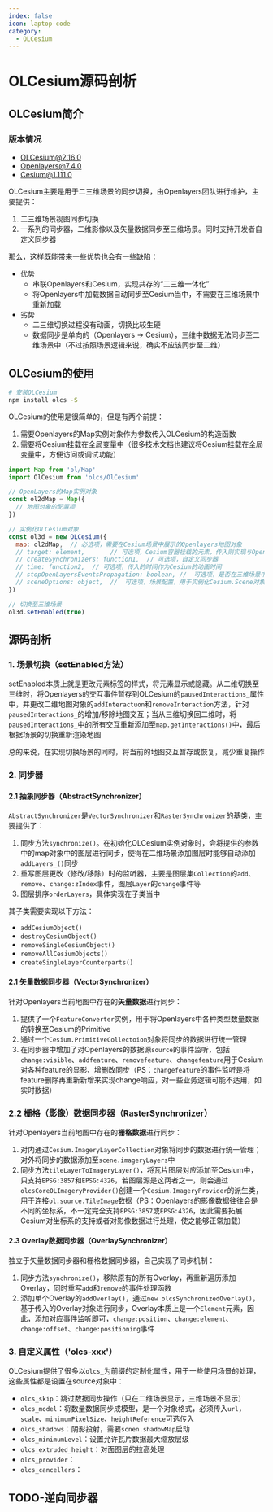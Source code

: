 ```yaml
---
index: false
icon: laptop-code
category:
  - OLCesium
---
```


# OLCesium源码剖析

## OLCesium简介

### 版本情况

- OLCesium@2.16.0
- Openlayers@7.4.0
- Cesium@1.111.0

OLCesium主要是用于二三维场景的同步切换，由Openlayers团队进行维护，主要提供：

1. 二三维场景视图同步切换
2. 一系列的同步器，二维影像以及矢量数据同步至三维场景。同时支持开发者自定义同步器

那么，这样既能带来一些优势也会有一些缺陷：

- 优势
  - 串联Openlayers和Cesium，实现共存的“二三维一体化”
  - 将Openlayers中加载数据自动同步至Cesium当中，不需要在三维场景中重新加载
- 劣势
  - 二三维切换过程没有动画，切换比较生硬
  - 数据同步是单向的（Openlayers -> Cesium），三维中数据无法同步至二维场景中（不过按照场景逻辑来说，确实不应该同步至二维）

## OLCesium的使用

```bash
# 安装OLCesium
npm install olcs -S
```

OLCesium的使用是很简单的，但是有两个前提：

1. 需要Openlayers的Map实例对象作为参数传入OLCesium的构造函数
2. 需要将Cesium挂载在全局变量中（很多技术文档也建议将Cesium挂载在全局变量中，方便访问或调试功能）

```js
import Map from 'ol/Map'
import OlCesium from 'olcs/OlCesium'

// OpenLayers的Map实例对象
const ol2dMap = Map({
  // 地图对象的配置项
})

// 实例化OLCesium对象
const ol3d = new OLCesium({ 
  map: ol2dMap,  // 必选项，需要在Cesium场景中展示的Openlayers地图对象
  // target: element,       // 可选项，Cesium容器挂载的元素，传入则实现与Openlayers容器并列显示，不传入则是覆盖当前Openlayers地图对象所在的容器。默认是不传入
  // createSynchronizers: function1,  // 可选项，自定义同步器
  // time: function2,  // 可选项，传入的时间作为Cesium的动画时间
  // stopOpenLayersEventsPropagation: boolean, //  可选项，是否在三维场景中阻止Opeenlayers的事件冒泡
  // sceneOptions: object,  //  可选项，场景配置，用于实例化Cesium.Scene对象
})

// 切换至三维场景
ol3d.setEnabled(true)
```

## 源码剖析

### 1. 场景切换（setEnabled方法）

setEnabled本质上就是更改元素标签的样式，将元素显示或隐藏。从二维切换至三维时，将Openlayers的交互事件暂存到OLCesium的`pausedInteractions_`属性中，并更改二维地图对象的`addInteractuon`和`removeInteraction`方法，针对`pausedInteractions_`的增加/移除地图交互；当从三维切换回二维时，将`pausedInteractions_`中的所有交互重新添加至`map.getInteractions()`中，最后根据场景的切换重新渲染地图

总的来说，在实现切换场景的同时，将当前的地图交互暂存或恢复，减少重复操作

### 2. 同步器

#### 2.1 抽象同步器（AbstractSynchronizer）

`AbstractSynchronizer`是`VectorSynchronizer`和`RasterSynchronizer`的基类，主要提供了：

1. 同步方法`synchronize()`。在初始化OLCesium实例对象时，会将提供的参数中的map对象中的图层进行同步，使得在二维场景添加图层时能够自动添加`addLayers_()`同步
2. 重写图层更改（修改/移除）时的监听器，主要是图层集`Collection`的`add`、`remove`、`change:zIndex`事件，图层`Layer`的`change`事件等
3. 图层排序`orderLayers`，具体实现在子类当中

其子类需要实现以下方法：

- `addCesiumObject()`
- `destroyCesiumObject()`
- `removeSingleCesiumObject()`
- `removeAllCesiumObjects()`
- `createSingleLayerCounterparts()`

#### 2.1 矢量数据同步器（VectorSynchronizer）

针对Openlayers当前地图中存在的**矢量数据**进行同步：

1. 提供了一个`FeatureConverter`实例，用于将Openlayers中各种类型数量数据的转换至Cesium的Primitive
2. 通过一个`Cesium.PrimitiveCollectoion`对象将同步的数据进行统一管理
3. 在同步器中增加了对Openlayers的数据源`source`的事件监听，包括`change:visible`、`addfeature`、`removefeature`、`changefeature`用于Cesium对各种feature的显影、增删改同步（PS：`changefeature`的事件监听是将feature删除再重新新增来实现change响应，对一些业务逻辑可能不适用，如实时数据）

### 2.2 栅格（影像）数据同步器（RasterSynchronizer）

针对Openlayers当前地图中存在的**栅格数据**进行同步：

1. 对内通过`Cesium.ImageryLayerCollection`对象将同步的数据进行统一管理；对外将同步的数据添加至`scene.imageryLayers`中
2. 同步方法`tileLayerToImageryLayer()`，将瓦片图层对应添加至Cesium中，只支持`EPSG:3857`和`EPSG:4326`，若图层源是这两者之一，则会通过`olcsCoreOLImageryProvider()`创建一个`Cesium.ImageryProvider`的派生类，用于连接`ol.source.TileImage`数据（PS：Openlayers的影像数据往往会是不同的坐标系，不一定完全支持`EPSG:3857`或`EPSG:4326`，因此需要拓展Cesium对坐标系的支持或者对影像数据进行处理，使之能够正常加载）

#### 2.3 Overlay数据同步器（OverlaySynchronizer）

独立于矢量数据同步器和栅格数据同步器，自己实现了同步机制：

1. 同步方法`synchronize()`，移除原有的所有Overlay，再重新遍历添加Overlay，同时重写`add`和`remove`的事件处理函数
2. 添加单个Overlay的`addOverlay()`，通过`new olcsSynchronizedOverlay()`，基于传入的Overlay对象进行同步，Overlay本质上是一个`Element`元素，因此，添加对应事件监听即可，`change:position`、`change:element`、`change:offset`、`change:positioning`事件

### 3. 自定义属性（'olcs-xxx'）

OLCesium提供了很多以`olcs_`为前缀的定制化属性，用于一些使用场景的处理，这些属性都是设置在source对象中：

- `olcs_skip`：跳过数据同步操作（只在二维场景显示，三维场景不显示）
- `olcs_model`：将数量数据同步成模型，是一个对象格式，必须传入`url`，`scale`、`minimumPixelSize`、`heightReference`可选传入
- `olcs_shadows`：阴影投射，需要`scnen.shadowMap`启动
- `olcs_minimumLevel`：设置允许瓦片数据最大缩放层级
- `olcs_extruded_height`：对面图层的拉高处理
- `olcs_provider`：
- `olcs_cancellers`：

## TODO-逆向同步器
